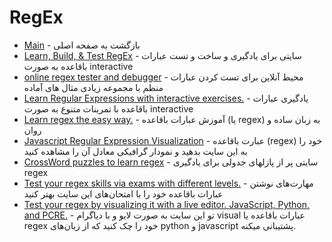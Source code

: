 # RegEx






- [Main](./README.md) - بازگشت به صفحه اصلی 
- [Learn, Build, & Test RegEx](http://regexr.com) - سایتی برای یادگیری و ساخت و تست عبارات باقاعده به صورت interactive
- [online regex tester and debugger](http://regex101.com) - محیط آنلاین برای تست کردن عبارات منظم با مجموعه زیادی مثال های آماده
- [Learn Regular Expressions with interactive exercises.](http://regexone.com) - یادگیری عبارات باقاعده با تمرینات متنوع  به صورت interactive
- [Learn regex the easy way.](http://github.com/zeeshanu/learn-regex) - آموزش عبارات باقاعده (یا regex) به زبان ساده و  روان
- [Javascript Regular Expression Visualization](http://regexper.com) - عبارت باقاعده  (regex) خود را به این سایت بدهید و نمودار گرافیکی معادل آن را مشاهده کنید
- [CrossWord puzzles to learn regex](http://regexcrossword.com) - سایتی پر از پازلهای جدولی برای یادگیری regex
- [Test your regex skills via exams with different levels.](http://play.inginf.units.it) - مهارت‌های نوشتن عبارات باقاعده خود را با امتحان‌های این سایت بهتر کنید 
- [Test your regex by visualizing it with a live editor. JavaScript, Python, and PCRE.](https://www.debuggex.com) - تو این سایت به صورت لایو و با دیاگرام visual عبارات باقاعده یا regex خود را چک کنید که از زبان‌های python و javascript پشتیبانی میکنه.
